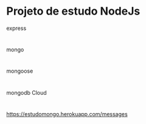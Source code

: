 # Projeto de estudo NodeJs

express

#

mongo

#

mongoose

#

mongodb Cloud

#

https://estudomongo.herokuapp.com/messages
